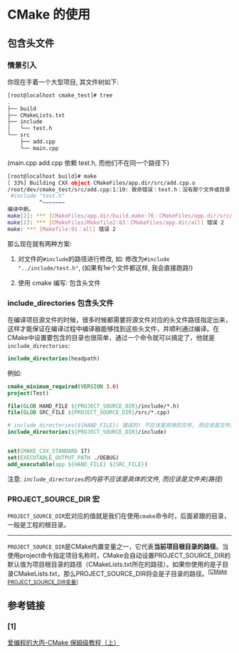 # CMake 的使用
## 包含头文件
### 情景引入
你现在手着一个大型项目, 其文件树如下:

```bash
[root@localhost cmake_test]# tree
.
├── build
├── CMakeLists.txt
├── include
│   └── test.h
└── src
    ├── add.cpp
    └── main.cpp
```

(main.cpp add.cpp 依赖 test.h, 而他们不在同一个路径下)
```bash
[root@localhost build]# make
[ 33%] Building CXX object CMakeFiles/app.dir/src/add.cpp.o
/root/dev/cmake_test/src/add.cpp:1:10: 致命错误：test.h：没有那个文件或目录
 #include "test.h"
          ^~~~~~~~
编译中断。
make[2]: *** [CMakeFiles/app.dir/build.make:76：CMakeFiles/app.dir/src/add.cpp.o] 错误 1
make[1]: *** [CMakeFiles/Makefile2:83：CMakeFiles/app.dir/all] 错误 2
make: *** [Makefile:91：all] 错误 2
```
那么现在就有两种方案:
1. 对文件的`#include`的路径进行修改, 如: 修改为`#include "../include/test.h"`, (如果有1w个文件都这样, 我会直接跑路!)

2. 使用 cmake 编写: 包含头文件

### include_directories 包含头文件
在编译项目源文件的时候，很多时候都需要将源文件对应的头文件路径指定出来，这样才能保证在编译过程中编译器能够找到这些头文件，并顺利通过编译。在CMake中设置要包含的目录也很简单，通过一个命令就可以搞定了，他就是`include_directories`:

```CMake
include_directories(headpath)
```

例如:
```CMake
cmake_minimum_required(VERSION 3.0)
project(Test)

file(GLOB HAND_FILE ${PROJECT_SOURCE_DIR}/include/*.h)
file(GLOB SRC_FILE ${PROJECT_SOURCE_DIR}/src/*.cpp)

# include_directories(${HAND_FILE}) 错误的! 不应该是具体的文件, 而应该是文件夹(路径)
include_directories(${PROJECT_SOURCE_DIR}/include)


set(CMAKE_CXX_STANDARD 17)
set(EXECUTABLE_OUTPUT_PATH ./DEBUG)
add_executable(app ${HAND_FILE} ${SRC_FILE})
```

注意: *`include_directories`的内容不应该是具体的文件, 而应该是文件夹(路径)*

### PROJECT_SOURCE_DIR 宏

`PROJECT_SOURCE_DIR`宏对应的值就是我们在使用`cmake`命令时，后面紧跟的目录，一般是工程的根目录。

---

`PROJECT_SOURCE_DIR`是CMake内置变量之一，它代表**当前项目根目录的路径**。当使用project命令指定项目名称时，CMake会自动设置PROJECT_SOURCE_DIR的默认值为项目根目录的路径（CMakeLists.txt所在的路径）。如果你使用的是子目录CMakeLists.txt，那么PROJECT_SOURCE_DIR将会是子目录的路径。<sup>[[CMake PROJECT_SOURCE_DIR变量](https://blog.csdn.net/Dontla/article/details/129264798)]</sup>

## 参考链接
### [1]
[爱编程的大丙-CMake 保姆级教程（上）](https://subingwen.cn/cmake/CMake-primer/)